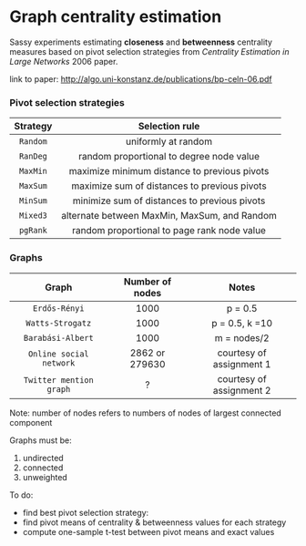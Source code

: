 # Graph centrality estimation
Sassy experiments estimating **closeness** and **betweenness** centrality measures based on pivot selection strategies from *Centrality Estimation in Large Networks* 2006 paper.

link to paper: http://algo.uni-konstanz.de/publications/bp-celn-06.pdf

### Pivot selection strategies

| Strategy | Selection rule                               |
|:--------:|:--------------------------------------------:|
| `Random` | uniformly at random                          |
| `RanDeg` | random proportional to degree node value     |
| `MaxMin` | maximize minimum distance to previous pivots |
| `MaxSum` | maximize sum of distances to previous pivots |
| `MinSum` | minimize sum of distances to previous pivots |
| `Mixed3` | alternate between MaxMin, MaxSum, and Random |
| `pgRank` | random proportional to page rank node value  |

### Graphs

| Graph                   | Number of nodes | Notes                    |
|:-----------------------:|:---------------:|:------------------------:|
| `Erdős-Rényi`           | 1000            | p = 0.5                  |
| `Watts-Strogatz`        | 1000            | p = 0.5, k =10           |
| `Barabási-Albert`       | 1000            | m = nodes/2      |
| `Online social network` | 2862 or 279630  | courtesy of assignment 1 |
| `Twitter mention graph` | ?               | courtesy of assignment 2 |

Note: number of nodes refers to numbers of nodes of largest connected component

Graphs must be:
1. undirected
2. connected
3. unweighted

To do:
* find best pivot selection strategy:
* find pivot means of centrality & betweenness values for each strategy
* compute one-sample t-test between pivot means and exact values